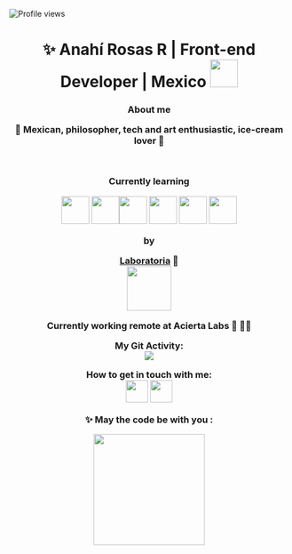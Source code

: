 ![Profile views](https://gpvc.arturio.dev/anahir21)

<div align="center">



<h1 align="center"> ✨ Anahí Rosas R | Front-end Developer | Mexico <img src="https://media.giphy.com/media/2Yj2vRSHrhZIUyVPGl/giphy.gif" width="50"></h3>
<h3 align="center"> <strong>About me</strong><br>
  <p> 💜 Mexican, philosopher,  tech and art enthusiastic, ice-cream lover 💜</p> <br>
    


<strong>Currently learning </strong> <br>

<img src ="https://media.giphy.com/media/SS8CV2rQdlYNLtBCiF/source.gif" width="50">         <img src= "https://media.giphy.com/media/dC3EHvqJ61hNReoxMV/giphy.gif" width="50"><img src="https://media.giphy.com/media/XAxylRMCdpbEWUAvr8/giphy.gif" width="50">  <img src="https://media.giphy.com/media/fsEaZldNC8A1PJ3mwp/giphy.gif" width ="50">   <img src="https://media.giphy.com/media/Ri2TUcKlaOcaDBxFpY/giphy.gif" width="50" >   <img src="https://media.giphy.com/media/kH1DBkPNyZPOk0BxrM/giphy.gif" width="50"> 


by <br> 

[Laboratoria](https://www.laboratoria.la/) 💛  <br> 
<img src="https://media.giphy.com/media/YqWwG9OLqD3LzbGoZU/giphy.gif" width="80">
  <p>Currently working remote at Acierta Labs 💖 👩‍💻</p>
<strong>My Git Activity: </strong>

<br>
<img src= "https://github-readme-stats.vercel.app/api?username=anahir21&show_icons=true&theme=radical">


 
<strong>How to get in touch with me: </strong><br>
<a href="mailto:an211291@hotmail.com "><img src="https://media.giphy.com/media/5axRZ5SMhky9Kj60xk/giphy.gif" width="40"></a> <a href="https://www.linkedin.com/in/anahi-rosas-rivas/" target="_blank"> <img src="https://img.icons8.com/doodle/48/000000/linkedin--v2.png" width="40"/></a>
<br>

✨ May the code be with you : 
<br>

<img align= "center" src= "https://media.giphy.com/media/3bu85lsWhBTlWcOMN6/giphy.gif" width="200" heigth="100">
</div>
<!---
anahir21/anahir21 is a ✨ special ✨ repository because its `README.md` (this file) appears on your GitHub profile.
You can click the Preview link to take a look at your changes.
--->
